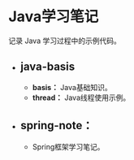 # Java学习笔记

记录 Java 学习过程中的示例代码。

- ## java-basis
  - **basis：** Java基础知识。
  - **thread：** Java线程使用示例。

- ## spring-note：
  - Spring框架学习笔记。
